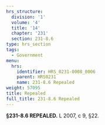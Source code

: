 ```yaml
---
hrs_structure:
  division: '1'
  volume: '4'
  title: '14'
  chapter: '231'
  section: 231-8.6
type: hrs_section
tags:
  - Government
menu:
  hrs:
    identifier: HRS_0231-0008_0006
    parent: HRS0231
    name: 231-8.6 Repealed
weight: 57095
title: Repealed
full_title: 231-8.6 Repealed
---
```

**§231-8.6 REPEALED.** L 2007, c 9, §22.